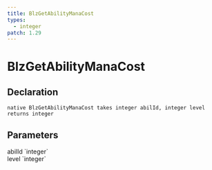 ```yaml
---
title: BlzGetAbilityManaCost
types:
  - integer
patch: 1.29
---
```


# BlzGetAbilityManaCost

## Declaration

```
native BlzGetAbilityManaCost takes integer abilId, integer level returns integer
```

## Parameters
<dl>
  <dt>abilId `integer`</dt>
  <dd></dd>

  <dt>level `integer`</dt>
  <dd></dd>
</dl>